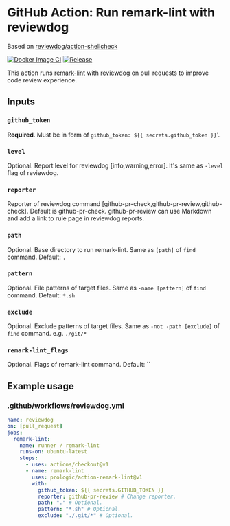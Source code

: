 # GitHub Action: Run remark-lint with reviewdog

Based on [reviewdog/action-shellcheck](https://github.com/reviewdog/action-shellcheck)

[![Docker Image CI](https://github.com/prologic/action-remark-lint/workflows/Docker%20Image%20CI/badge.svg)](https://github.com/prologic/action-remark-lint/actions)
[![Release](https://img.shields.io/github/release/prologic/action-remark-lint.svg?maxAge=43200)](https://github.com/prologic/action-remark-lint/releases)

This action runs [remark-lint](https://github.com/remarkjs/remark-lint) with
[reviewdog](https://github.com/reviewdog/reviewdog) on pull requests to improve
code review experience.

## Inputs

### `github_token`

**Required**. Must be in form of `github_token: ${{ secrets.github_token }}`'.

### `level`

Optional. Report level for reviewdog [info,warning,error].
It's same as `-level` flag of reviewdog.

### `reporter`

Reporter of reviewdog command [github-pr-check,github-pr-review,github-check].
Default is github-pr-check.
github-pr-review can use Markdown and add a link to rule page in reviewdog reports.

### `path`

Optional. Base directory to run remark-lint. Same as `[path]` of `find` command. Default: `.`

### `pattern`

Optional. File patterns of target files. Same as `-name [pattern]` of `find` command. Default: `*.sh`

### `exclude`

Optional. Exclude patterns of target files. Same as `-not -path [exclude]` of `find` command.
e.g. `./git/*`

### `remark-lint_flags`

Optional. Flags of remark-lint command. Default: ``

## Example usage

### [.github/workflows/reviewdog.yml](.github/workflows/reviewdog.yml)

```yml
name: reviewdog
on: [pull_request]
jobs:
  remark-lint:
    name: runner / remark-lint
    runs-on: ubuntu-latest
    steps:
      - uses: actions/checkout@v1
      - name: remark-lint
        uses: prologic/action-remark-lint@v1
        with:
          github_token: ${{ secrets.GITHUB_TOKEN }}
          reporter: github-pr-review # Change reporter.
          path: "." # Optional.
          pattern: "*.sh" # Optional.
          exclude: "./.git/*" # Optional.
```
